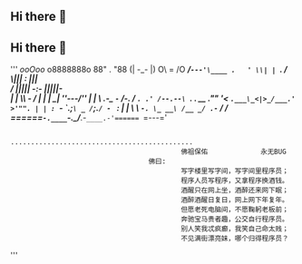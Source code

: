 ## Hi there 👋
## Hi there 👋
'''
                                                          _ooOoo_
                                                         o8888888o
                                                         88" . "88
                                                         (| -_- |)
                                                          O\ = /O
                                                      ____/`---'\____
                                                    .   ' \\| | `.
                                                     / \\||| : ||| \
                                                   / _||||| -:- |||||- \
                                                     | | \\\ - / | |
                                                   | \_| ''\---/'' | |
                                                    \ .-\__ `-` ___/-. /
                                                 ___`. .' /--.--\ `. . __
                                              ."" '< `.___\_<|>_/___.' >'"".
                                             | | : `- \`.;`\ _ /`;.`/ - ` : | |
                                               \ \ `-. \_ __\ /__ _/ .-` / /
                                       ======`-.____`-.___\_____/___.-`____.-'======
                                                          `=---='

                                       .............................................
                                              佛祖保佑             永无BUG
                                      佛曰:
                                              写字楼里写字间，写字间里程序员；
                                              程序人员写程序，又拿程序换酒钱。
                                              酒醒只在网上坐，酒醉还来网下眠；
                                              酒醉酒醒日复日，网上网下年复年。
                                              但愿老死电脑间，不愿鞠躬老板前；
                                              奔驰宝马贵者趣，公交自行程序员。
                                              别人笑我忒疯癫，我笑自己命太贱；
                                              不见满街漂亮妹，哪个归得程序员？
'''
<!--

**Here are some ideas to get you started:**

🙋‍♀️ A short introduction - what is your organization all about?
🌈 Contribution guidelines - how can the community get involved?
👩‍💻 Useful resources - where can the community find your docs? Is there anything else the community should know?
🍿 Fun facts - what does your team eat for breakfast?
🧙 Remember, you can do mighty things with the power of [Markdown](https://docs.github.com/github/writing-on-github/getting-started-with-writing-and-formatting-on-github/basic-writing-and-formatting-syntax)
-->
